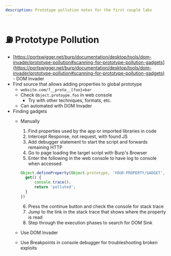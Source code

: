 ```yaml
---
description: Prototype pollution notes for the first couple labs
---
```


# ⛽ Prototype Pollution

* [https://portswigger.net/burp/documentation/desktop/tools/dom-invader/prototype-pollution#scanning-for-prototype-pollution-gadgets](https://portswigger.net/burp/documentation/desktop/tools/dom-invader/prototype-pollution#scanning-for-prototype-pollution-gadgets) - DOM Invader
* Find source that allows adding properties to global prototype
  * `website.com/?__proto__[foo}=bar`
  * Check `Object.protoype.foo` in web console
    * Try with other techniques, formats, etc.
  * Can automated with DOM Invader
* Finding gadgets
  *   Manually

      1. Find properties used by the app or imported libraries in code
      2. Intercept Response, not request, with found JS
      3. Add debugger statement to start the script and forwards remaining HTTP
      4. Go to page loading the target script with Burp's Browser
      5. Enter the following in the web console to have log to console when accessed

      ```javascript
      Object.defineProperty(Object.prototype, 'YOUR-PROPERTY/GADGET', {
        get() {
            console.trace();
            return 'polluted';
        }
      })
      ```

      6. Press the continue button and check the console for stack trace
      7. Jump to the link in the stack trace that shows where the property is read
      8. Step through the execution phases to search for DOM Sink
  * Use DOM Invader
  * Use Breakpoints in console debugger for troubleshooting broken exploits
